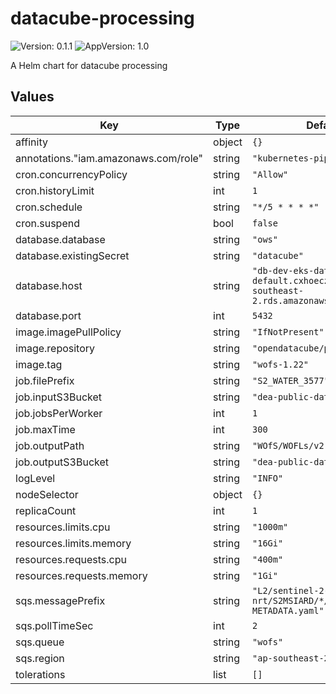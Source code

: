 # datacube-processing

![Version: 0.1.1](https://img.shields.io/badge/Version-0.1.1-informational?style=flat-square) ![AppVersion: 1.0](https://img.shields.io/badge/AppVersion-1.0-informational?style=flat-square)

A Helm chart for datacube processing

## Values

| Key | Type | Default | Description |
|-----|------|---------|-------------|
| affinity | object | `{}` |  |
| annotations."iam.amazonaws.com/role" | string | `"kubernetes-pipelines"` |  |
| cron.concurrencyPolicy | string | `"Allow"` |  |
| cron.historyLimit | int | `1` |  |
| cron.schedule | string | `"*/5 * * * *"` |  |
| cron.suspend | bool | `false` |  |
| database.database | string | `"ows"` |  |
| database.existingSecret | string | `"datacube"` |  |
| database.host | string | `"db-dev-eks-datacube-default.cxhoeczwhtar.ap-southeast-2.rds.amazonaws.com"` |  |
| database.port | int | `5432` |  |
| image.imagePullPolicy | string | `"IfNotPresent"` |  |
| image.repository | string | `"opendatacube/pipelines"` |  |
| image.tag | string | `"wofs-1.22"` |  |
| job.filePrefix | string | `"S2_WATER_3577"` |  |
| job.inputS3Bucket | string | `"dea-public-data"` |  |
| job.jobsPerWorker | int | `1` |  |
| job.maxTime | int | `300` |  |
| job.outputPath | string | `"WOfS/WOFLs/v2.1.6/combined"` |  |
| job.outputS3Bucket | string | `"dea-public-data-dev"` |  |
| logLevel | string | `"INFO"` |  |
| nodeSelector | object | `{}` |  |
| replicaCount | int | `1` |  |
| resources.limits.cpu | string | `"1000m"` |  |
| resources.limits.memory | string | `"16Gi"` |  |
| resources.requests.cpu | string | `"400m"` |  |
| resources.requests.memory | string | `"1Gi"` |  |
| sqs.messagePrefix | string | `"L2/sentinel-2-nrt/S2MSIARD/*/*/ARD-METADATA.yaml"` |  |
| sqs.pollTimeSec | int | `2` |  |
| sqs.queue | string | `"wofs"` |  |
| sqs.region | string | `"ap-southeast-2"` |  |
| tolerations | list | `[]` |  |

